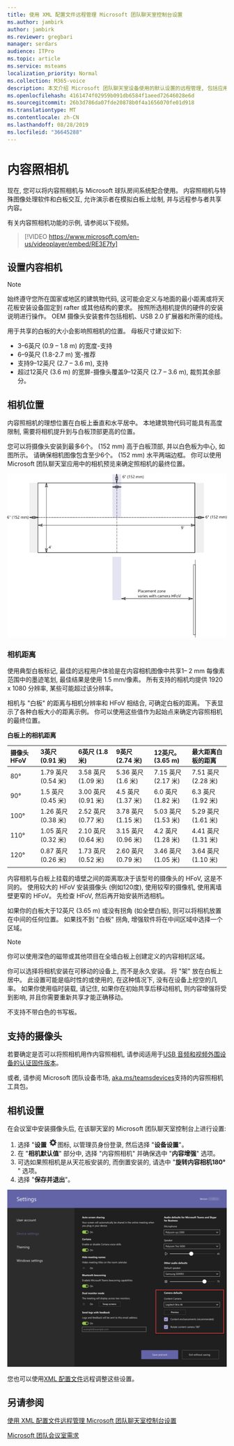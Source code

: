 ```yaml
---
title: 使用 XML 配置文件远程管理 Microsoft 团队聊天室控制台设置
ms.author: jambirk
author: jambirk
ms.reviewer: gregbari
manager: serdars
audience: ITPro
ms.topic: article
ms.service: msteams
localization_priority: Normal
ms.collection: M365-voice
description: 本文介绍 Microsoft 团队聊天室设备使用的默认设置的远程管理, 包括应用自定义主题。
ms.openlocfilehash: 4161474f02959b091db6584f1aeed72646028e6d
ms.sourcegitcommit: 26b3d786da07fde20878b0f4a1656070fe01d918
ms.translationtype: MT
ms.contentlocale: zh-CN
ms.lasthandoff: 08/28/2019
ms.locfileid: "36645288"
---
```

# <a name="content-cameras"></a>内容照相机

现在, 您可以将内容照相机与 Microsoft 球队房间系统配合使用。 内容照相机与特殊图像处理软件和白板交互, 允许演示者在模拟白板上绘制, 并与远程参与者共享内容。

有关内容照相机功能的示例, 请参阅以下视频。

> [!VIDEO https://www.microsoft.com/en-us/videoplayer/embed/RE3E7fy]

## <a name="set-up-a-content-camera"></a>设置内容相机

> [!NOTE]
> 始终遵守您所在国家或地区的建筑物代码, 这可能会定义与地面的最小距离或将天花板安装设备固定到 rafter 或其他结构的要求。 按照所选相机提供的硬件的安装说明进行操作。 OEM 摄像头安装套件包括相机、USB 2.0 扩展器和所需的缆线。

用于共享的白板的大小会影响照相机的位置。 母板尺寸建议如下:

- 3–6英尺 (0.9 – 1.8 m) 的宽度-支持
- 6–9英尺 (1.8-2.7 m) 宽-推荐
- 支持9–12英尺 (2.7 – 3.6 m), 支持
- 超过12英尺 (3.6 m) 的宽屏-摄像头覆盖9–12英尺 (2.7 – 3.6 m), 裁剪其余部分。

## <a name="camera-location"></a>相机位置

内容照相机的理想位置在白板上垂直和水平居中。 本地建筑物代码可能具有高度限制, 需要将相机提升到与白板顶部更高的位置。

您可以将摄像头安装到最多6个。 (152 mm) 高于白板顶部, 并以白色板为中心, 如图所示。 请确保相机图像包含至少6个。 (152 mm) 水平两端边框。 你可以使用 Microsoft 团队聊天室应用中的相机预览来确定照相机的最终位置。

![内容照相机放置图](../media/Magic-whiteboard.png)

### <a name="camera-distances"></a>相机距离

使用典型白板标记, 最佳的远程用户体验是在内容相机图像中共享1– 2 mm 每像素范围中的墨迹笔划, 最佳结果是使用 1.5 mm/像素。 所有支持的相机均提供 1920 x 1080 分辨率, 某些可能超过该分辨率。

相机与 "白板" 的距离与相机分辨率和 HFoV 相结合, 可确定白板的距离。 下表显示了各种白板大小的距离示例。 你可以使用这些值作为起始点来确定内容照相机的最终位置。

**白板上的相机距离**

| 摄像头 HFoV |3英尺 (0.91 米)     | 6英尺 (1.8 米)    | 9英尺 (2.74 米)        |12英尺。 (3.65 m)         | 最大距离白板的距离  |
|:---         |:---               |:---                |:---                 |:---             | :--- |
| 80°         | 1.79 英尺 (0.54 米) | 3.58 英尺 (1.09 米)  | 5.36 英尺 (1.6 米)    |7.15 英尺 (2.17 米) |7.51 英尺 (2.28 米) |
| 90°         | 1.5 英尺 (0.45 米) | 3.00 英尺 (0.91 米)   | 4.5 英尺 (1.37 米)    |6.0 英尺 (1.82 米)    |6.3 英尺 (1.92 米) |
| 100°        | 1.26 英尺 (0.38 米)| 2.52 英尺 (0.77 米)   | 3.78 英尺 (1.15 米)   |5.03 英尺 (1.53 米)   |5.29 英尺 (1.61 米) |
| 110°        | 1.05 英尺 (0.32 米)| 2.10 英尺 (0.64 米)   | 3.15 英尺 (0.96 米)   |4.2 英尺 (1.28 米)    |4.41 英尺 (1.31 米) |
| 120°        | 0.87 英尺 (0.26 米)| 1.73 英尺 (0.52 米)   | 2.60 英尺 (0.79 米)   |3.46 英尺 (1.05 米)   |3.64 英尺 (1.10 米) |
|             |               |                  |                  |        |                    |                  |

内容相机与白板上挂载的墙壁之间的距离取决于该型号的摄像头的 HFoV, 这是不同的。 使用较大的 HFoV 安装摄像头 (例如120度), 使用较窄的摄像机, 使用离墙壁更窄的 HFoV。 先检查 HFoV, 然后再开始安装所选相机。

如果你的白板大于12英尺 (3.65 m) 或没有拐角 (如全壁白板), 则可以将相机放置在中间的任何位置。 如果找不到 "白板" 拐角, 增强软件将在中间区域中选择一个区域。

> [!NOTE]
> 你可以使用深色的磁带或其他项目在全墙白板上创建定义的内容相机区域。
>
> 你可以选择将相机安装在可移动的设备上, 而不是永久安装。 将 "架" 放在白板上居中。 此设置可能是临时性的或使用的, 在这种情况下, 没有在设备上挖空的几率。 如果你使用临时装载, 请记住, 如果你在初始共享后移动相机, 则内容增强将受到影响, 并且你需要重新共享才能正确移动。
>
> 不支持不带白色的书写板。

## <a name="supported-cameras"></a>支持的摄像头

若要确定是否可以将照相机用作内容照相机, 请参阅适用于[USB 音频和视频外围设备的认证固件版本](requirements.md#certified-firmware-versions-for-usb-audio-and-video-peripherals)。

或者, 请参阅 Microsoft 团队设备市场, [aka.ms/teamsdevices](https://aka.ms/teamsdevices)支持的内容照相机工具包。

## <a name="camera-settings"></a>相机设置

在会议室中安装摄像头后, 在该聊天室的 Microsoft 团队聊天室控制台上进行设置:

1. 选择 "**设置** !["](../media/70f1b43f-16d6-4172-9139-71d845c4ed5c.png)图标, 以管理员身份登录, 然后选择 "**设备设置**"。
2. 在 "**相机默认值**" 部分中, 选择 "内容照相机" 并确保选中 "**内容增强**" 选项。
3. 可选如果照相机是从天花板安装的, 而倒置安装的, 请选中 "**旋转内容相机180°** " 选项。
4. 选择 "**保存并退出**"。

![内容照相机设置](../media/content-camera.png)

您也可以使用[XML 配置文件](xml-config-file.md)远程调整这些设置。

## <a name="see-also"></a>另请参阅

[使用 XML 配置文件远程管理 Microsoft 团队聊天室控制台设置](xml-config-file.md)

[Microsoft 团队会议室需求](requirements.md)
